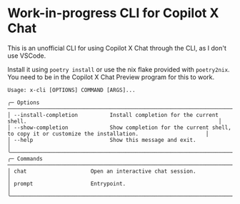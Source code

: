 # Work-in-progress CLI for Copilot X Chat

This is an unofficial CLI for using Copilot X Chat through the CLI, as I don't use VSCode.

Install it using `poetry install` or use the nix flake provided with `poetry2nix`.
You need to be in the Copilot X Chat Preview program for this to work.

```shell
Usage: x-cli [OPTIONS] COMMAND [ARGS]...

╭─ Options ──────────────────────────────────────────────────────────────────────────────────────────────────────────────────────────╮
│ --install-completion          Install completion for the current shell.                                                            │
│ --show-completion             Show completion for the current shell, to copy it or customize the installation.                     │
│ --help                        Show this message and exit.                                                                          │
╰────────────────────────────────────────────────────────────────────────────────────────────────────────────────────────────────────╯
╭─ Commands ─────────────────────────────────────────────────────────────────────────────────────────────────────────────────────────╮
│ chat                    Open an interactive chat session.                                                                          │
│ prompt                  Entrypoint.                                                                                                │
╰────────────────────────────────────────────────────────────────────────────────────────────────────────────────────────────────────╯
```
